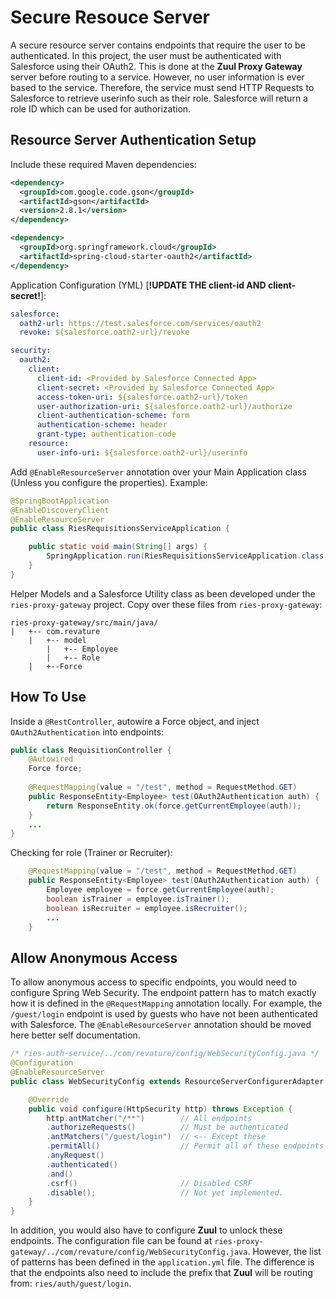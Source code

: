 # Secure Resouce Server
A secure resource server contains endpoints that require the user to be authenticated. In this project, the user must be authenticated with Salesforce using their OAuth2. This is done at the **Zuul Proxy Gateway** server before routing to a service. However, no user information is ever based to the service. Therefore, the service must send HTTP Requests to Salesforce to retrieve userinfo such as their role. Salesforce will return a role ID which can be used for authorization.

## Resource Server Authentication Setup

Include these required Maven dependencies:
```xml
<dependency>
  <groupId>com.google.code.gson</groupId>
  <artifactId>gson</artifactId>
  <version>2.8.1</version>
</dependency>

<dependency>
  <groupId>org.springframework.cloud</groupId>
  <artifactId>spring-cloud-starter-oauth2</artifactId>
</dependency>
```

Application Configuration (YML) [**!UPDATE THE client-id AND client-secret!**]:
```yml
salesforce:
  oath2-url: https://test.salesforce.com/services/oauth2
  revoke: ${salesforce.oath2-url}/revoke

security:
  oauth2:
    client:
      client-id: <Provided by Salesforce Connected App>
      client-secret: <Provided by Salesforce Connected App>
      access-token-uri: ${salesforce.oath2-url}/token
      user-authorization-uri: ${salesforce.oath2-url}/authorize
      client-authentication-scheme: form
      authentication-scheme: header
      grant-type: authentication-code
    resource:
      user-info-uri: ${salesforce.oath2-url}/userinfo
```

Add `@EnableResourceServer` annotation over your Main Application class (Unless you configure the properties). Example:
```java
@SpringBootApplication
@EnableDiscoveryClient
@EnableResourceServer
public class RiesRequisitionsServiceApplication {

	public static void main(String[] args) {
		SpringApplication.run(RiesRequisitionsServiceApplication.class, args);
	}
}
```

Helper Models and a Salesforce Utility class as been developed under the `ries-proxy-gateway` project. Copy over these files from `ries-proxy-gateway`:
```
ries-proxy-gateway/src/main/java/
|   +-- com.revature
    |   +-- model
        |   +-- Employee
        |   +-- Role
    |   +--Force
```

## How To Use
Inside a `@RestController`, autowire a Force object, and inject `OAuth2Authentication` into endpoints:
```java
public class RequisitionController {
    @Autowired
    Force force;
    
    @RequestMapping(value = "/test", method = RequestMethod.GET)
    public ResponseEntity<Employee> test(OAuth2Authentication auth) {
        return ResponseEntity.ok(force.getCurrentEmployee(auth));
    }
    ...
}
```

Checking for role (Trainer or Recruiter):
```java
    @RequestMapping(value = "/test", method = RequestMethod.GET)
    public ResponseEntity<Employee> test(OAuth2Authentication auth) {
        Employee employee = force.getCurrentEmployee(auth);
        boolean isTrainer = employee.isTrainer();
        boolean isRecruiter = employee.isRecruiter();
        ...
    }
```

## Allow Anonymous Access
To allow anonymous access to specific endpoints, you would need to configure Spring Web Security. 
The endpoint pattern has to match exactly how it is defined in the `@RequestMapping` annotation locally. 
For example, the `/guest/login` endpoint is used by guests who have not been authenticated with Salesforce. 
The `@EnableResourceServer` annotation should be moved here better self documentation.
```java
/* ries-auth-service/../com/revature/config/WebSecurityConfig.java */
@Configuration
@EnableResourceServer
public class WebSecurityConfig extends ResourceServerConfigurerAdapter {

    @Override
    public void configure(HttpSecurity http) throws Exception {
        http.antMatcher("/**")        // All endpoints
        .authorizeRequests()          // Must be authenticated
        .antMatchers("/guest/login")  // <-- Except these
        .permitAll()                  // Permit all of these endpoints
        .anyRequest()
        .authenticated()
        .and()
        .csrf()                       // Disabled CSRF
        .disable();                   // Not yet implemented.
    }
}
```

In addition, you would also have to configure **Zuul** to unlock these endpoints. The configuration file can be found at `ries-proxy-gateway/../com/revature/config/WebSecurityConfig.java`. However, the list of patterns has been defined in the `application.yml` file. The difference is that the endpoints also need to include the prefix that **Zuul** will be routing from: `ries/auth/guest/login`.